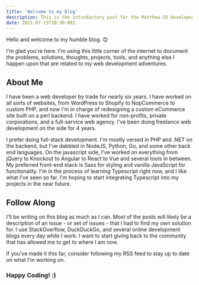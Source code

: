 ```yaml
---
title: 'Welcome to my Blog'
description: This is the introductory post for the Matthew CR developer blog.
date: 2021-07-15T10:30:00Z
---
```


Hello and welcome to my humble blog. 😊

I'm glad you're here. I'm using this little corner of the internet to document the problems, solutions, thoughts, projects, tools, and anything else I happen upon that are related to my web development adventures.

## About Me
I have been a web developer by trade for nearly six years. I have worked on all sorts of websites, from WordPress to Shopify to NopCommerce to custom PHP, and now I'm in charge of redesigning a custom eCommerce site built on a perl backend. I have worked for non-profits, private corporations, and a full-service web agency. I've been doing freelance web development on the side for 4 years.

I prefer doing full-stack development. I'm mostly versed in PHP and .NET on the backend, but I've dabbled in NodeJS, Python, Go, and some other back end languages. On the javascript side, I've worked on everything from jQuery to Knockout to Angular to React to Vue and several tools in between. My preferred front-end stack is Sass for styling and vanilla JavaScript for functionality. I'm in the process of learning Typescript right now, and I like what I've seen so far. I'm hoping to start integrating Typescript into my projects in the near future.

## Follow Along
I'll be writing on this blog as much as I can. Most of the posts will likely be a description of an issue - or set of issues - that I had to find my own solution for. I use StackOverflow, DuckDuckGo, and several online development blogs every day while I work. I want to start giving back to the community that has allowed me to get to where I am now.

If you've made it this far, consider following my RSS feed to stay up to date on what I'm working on.

### Happy Coding! :)
